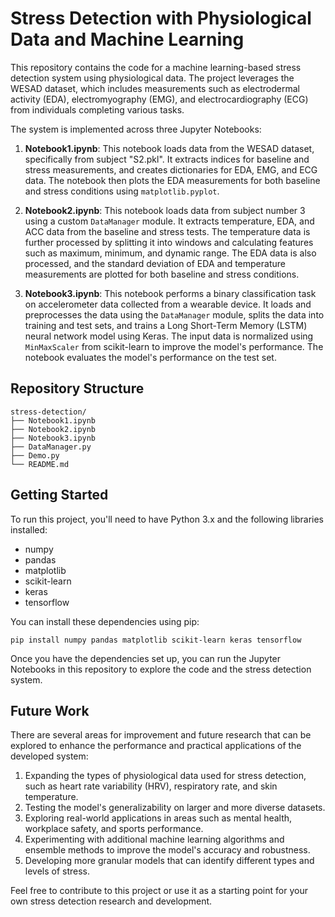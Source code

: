 # Stress Detection with Physiological Data and Machine Learning

This repository contains the code for a machine learning-based stress detection system using physiological data. The project leverages the WESAD dataset, which includes measurements such as electrodermal activity (EDA), electromyography (EMG), and electrocardiography (ECG) from individuals completing various tasks.

The system is implemented across three Jupyter Notebooks:

1. **Notebook1.ipynb**: This notebook loads data from the WESAD dataset, specifically from subject "S2.pkl". It extracts indices for baseline and stress measurements, and creates dictionaries for EDA, EMG, and ECG data. The notebook then plots the EDA measurements for both baseline and stress conditions using `matplotlib.pyplot`.

2. **Notebook2.ipynb**: This notebook loads data from subject number 3 using a custom `DataManager` module. It extracts temperature, EDA, and ACC data from the baseline and stress tests. The temperature data is further processed by splitting it into windows and calculating features such as maximum, minimum, and dynamic range. The EDA data is also processed, and the standard deviation of EDA and temperature measurements are plotted for both baseline and stress conditions.

3. **Notebook3.ipynb**: This notebook performs a binary classification task on accelerometer data collected from a wearable device. It loads and preprocesses the data using the `DataManager` module, splits the data into training and test sets, and trains a Long Short-Term Memory (LSTM) neural network model using Keras. The input data is normalized using `MinMaxScaler` from scikit-learn to improve the model's performance. The notebook evaluates the model's performance on the test set.

## Repository Structure

```
stress-detection/
├── Notebook1.ipynb
├── Notebook2.ipynb
├── Notebook3.ipynb
├── DataManager.py
├── Demo.py
└── README.md
```

## Getting Started

To run this project, you'll need to have Python 3.x and the following libraries installed:

- numpy
- pandas
- matplotlib
- scikit-learn
- keras
- tensorflow

You can install these dependencies using pip:

```
pip install numpy pandas matplotlib scikit-learn keras tensorflow
```

Once you have the dependencies set up, you can run the Jupyter Notebooks in this repository to explore the code and the stress detection system.

## Future Work

There are several areas for improvement and future research that can be explored to enhance the performance and practical applications of the developed system:

1. Expanding the types of physiological data used for stress detection, such as heart rate variability (HRV), respiratory rate, and skin temperature.
2. Testing the model's generalizability on larger and more diverse datasets.
3. Exploring real-world applications in areas such as mental health, workplace safety, and sports performance.
4. Experimenting with additional machine learning algorithms and ensemble methods to improve the model's accuracy and robustness.
5. Developing more granular models that can identify different types and levels of stress.

Feel free to contribute to this project or use it as a starting point for your own stress detection research and development.
